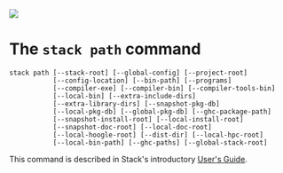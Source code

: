 <div class="hidden-warning"><a href="https://docs.haskellstack.org/"><img src="https://cdn.jsdelivr.net/gh/commercialhaskell/stack/doc/img/hidden-warning.svg"></a></div>

# The `stack path` command

~~~text
stack path [--stack-root] [--global-config] [--project-root]
           [--config-location] [--bin-path] [--programs]
           [--compiler-exe] [--compiler-bin] [--compiler-tools-bin]
           [--local-bin] [--extra-include-dirs]
           [--extra-library-dirs] [--snapshot-pkg-db]
           [--local-pkg-db] [--global-pkg-db] [--ghc-package-path]
           [--snapshot-install-root] [--local-install-root]
           [--snapshot-doc-root] [--local-doc-root]
           [--local-hoogle-root] [--dist-dir] [--local-hpc-root]
           [--local-bin-path] [--ghc-paths] [--global-stack-root]
~~~

This command is described in Stack's introductory [User's Guide](GUIDE.md).
